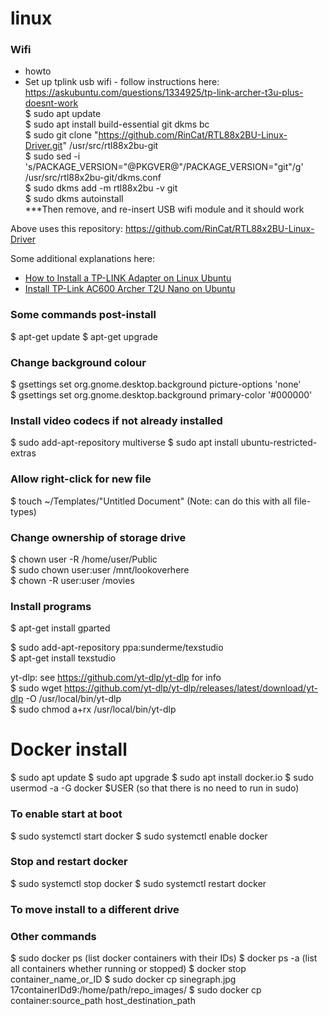 # linux

### Wifi

- howto
- Set up tplink usb wifi - follow instructions here: https://askubuntu.com/questions/1334925/tp-link-archer-t3u-plus-doesnt-work  
$ sudo apt update  
$ sudo apt install build-essential git dkms bc  
$ sudo git clone "https://github.com/RinCat/RTL88x2BU-Linux-Driver.git" /usr/src/rtl88x2bu-git  
$ sudo sed -i 's/PACKAGE_VERSION="@PKGVER@"/PACKAGE_VERSION="git"/g' /usr/src/rtl88x2bu-git/dkms.conf  
$ sudo dkms add -m rtl88x2bu -v git  
$ sudo dkms autoinstall  
***Then remove, and re-insert USB wifi module and it should work

Above uses this repository: https://github.com/RinCat/RTL88x2BU-Linux-Driver

Some additional explanations here:
- [How to Install a TP-LINK Adapter on Linux Ubuntu](https://community.tp-link.com/en/home/stories/detail/323)
- [Install TP-Link AC600 Archer T2U Nano on Ubuntu](https://ostechnix.com/install-tp-link-ac600-archer-t2u-nano-wifi-usb-adapter-in-linux/)


### Some commands post-install

$ apt-get update
$ apt-get upgrade

### Change background colour

$ gsettings set org.gnome.desktop.background picture-options 'none'  
$ gsettings set org.gnome.desktop.background primary-color '#000000'  

### Install video codecs if not already installed

$ sudo add-apt-repository multiverse
$ sudo apt install ubuntu-restricted-extras

### Allow right-click for new file

$ touch ~/Templates/"Untitled Document"  (Note: can do this with all file-types)

### Change ownership of storage drive

$ chown user -R /home/user/Public  
$ sudo chown user:user /mnt/lookoverhere  
$ chown -R user:user /movies 

### Install programs

$ apt-get install gparted  

$ sudo add-apt-repository ppa:sunderme/texstudio  
$ apt-get install texstudio

yt-dlp: see https://github.com/yt-dlp/yt-dlp for info  
$ sudo wget https://github.com/yt-dlp/yt-dlp/releases/latest/download/yt-dlp -O /usr/local/bin/yt-dlp  
$ sudo chmod a+rx /usr/local/bin/yt-dlp  

# Docker install
$ sudo apt update
$ sudo apt upgrade
$ sudo apt install docker.io
$ sudo usermod -a -G docker $USER (so that there is no need to run in sudo)

### To enable start at boot
$ sudo systemctl start docker
$ sudo systemctl enable docker

### Stop and restart docker
$ sudo systemctl stop docker
$ sudo systemctl restart docker

### To move install to a different drive


### Other commands
$ sudo docker ps (list docker containers with their IDs)
$ docker ps -a (list all containers whether running or stopped)
$ docker stop container_name_or_ID
$ sudo docker cp sinegraph.jpg 17containerIDd9:/home/path/repo_images/
$ sudo docker cp container:source_path host_destination_path


